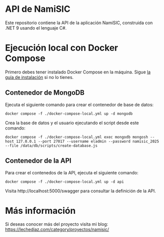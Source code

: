 # API de NamiSIC

Este repositorio contiene la API de la aplicación NamiSIC, construida con .NET 9 usando el lenguaje C#.

# Ejecución local con Docker Compose

Primero debes tener instalado Docker Compose en la máquina. Sigue [la guía de instalación](https://docs.docker.com/compose/install/) si no lo tienes.

## Contenedor de MongoDB

Ejecuta el siguiente comando para crear el contenedor de base de datos:

```
docker compose -f ./docker-compose-local.yml up -d mongodb
```

Crea la base de datos y el usuario ejecutando el script desde este comando:

```
docker compose -f ./docker-compose-local.yml exec mongodb mongosh --host 127.0.0.1 --port 27017 --username eladmin --password namisic_2025 --file /data/db/scripts/create-database.js
```

## Contenedor de la API

Para crear el contenedos de la API, ejecuta el siguiente comando:

```
docker compose -f ./docker-compose-local.yml up -d api
```

Visita http://localhost:5000/swagger para consultar la definición de la API.

# Más información

Si deseas conocer más del proyecto visita mi blog: https://lechediaz.com/category/proyectos/namisic/
